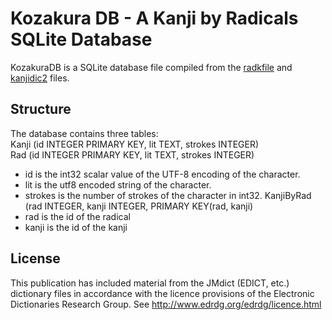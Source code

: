 # Kozakura DB - A Kanji by Radicals SQLite Database

KozakuraDB is a SQLite database file compiled from the [radkfile](http://nihongo.monash.edu//kradinf.html) and [kanjidic2](http://www.edrdg.org/wiki/index.php/KANJIDIC_Project) files.

## Structure
The database contains three tables:  
Kanji (id INTEGER PRIMARY KEY, lit TEXT, strokes INTEGER)  
Rad (id INTEGER PRIMARY KEY, lit TEXT, strokes INTEGER)
* id is the int32 scalar value of the UTF-8 encoding of the character.
* lit is the utf8 encoded string of the character.
* strokes is the number of strokes of the character in int32.
KanjiByRad (rad INTEGER, kanji INTEGER, PRIMARY KEY(rad, kanji)
* rad is the id of the radical
* kanji is the id of the kanji


## License

This publication has included material from the JMdict (EDICT, etc.) dictionary files in accordance with the licence provisions of the Electronic Dictionaries Research Group. See http://www.edrdg.org/edrdg/licence.html
